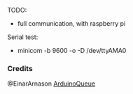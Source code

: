TODO:
*    full communication, with raspberry pi

Serial test:
*   minicom -b 9600 -o -D /dev/ttyAMA0
### Credits
@EinarArnason [ArduinoQueue](https://github.com/EinarArnason/ArduinoQueue)
